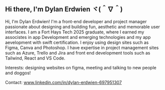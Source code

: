 ## Hi there, I'm Dylan Erdwien ヾ(＾∇＾)

<!--
**derdwien/derdwien** is a ✨ _special_ ✨ repository because its `README.md` (this file) appears on your GitHub profile.

Here are some ideas to get you started:

- 🔭 I’m currently working on ...
- 🌱 I’m currently learning ...
- 👯 I’m looking to collaborate on ...
- 🤔 I’m looking for help with ...
- 💬 Ask me about ...
- 📫 How to reach me: ...
- 😄 Pronouns: ...
- ⚡ Fun fact: ...
-->

Hi, I'm Dylan Erdwien! I'm a front-end developer and project manager passionate about designing and building fun, aesthetic and memorable user interfaces. I am a Fort Hays Tech 2025 graduate, where I earned my associstes in app Development and emerging technologies and my app aevelopment with swift certification. I enjoy using design sites such as Figma, Canva and Photoshop. I have expertise in project management sites such as Azure, Trello and Jira and front end development tools such as Tailwind, React and VS Code.

Interests: designing websites on figma, meeting and talking to new people and doggos! 


Contact: www.linkedin.com/in/dylan-erdwien-697951307

